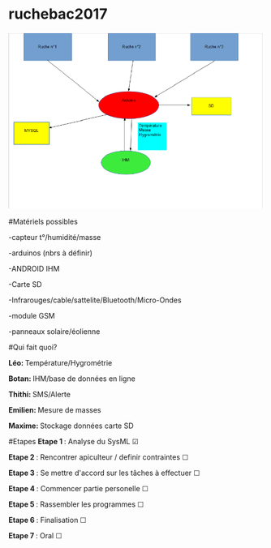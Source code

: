 # ruchebac2017

<img src="graph.png"/>


#Matériels possibles

-capteur t°/humidité/masse </p>
-arduinos (nbrs à définir)  </p>
-ANDROID IHM  </p>
-Carte SD  </p>
-Infrarouges/cable/sattelite/Bluetooth/Micro-Ondes  </p>
-module GSM </p>
-panneaux solaire/éolienne   </p>


#Qui fait quoi?

<b>Léo: </b>Température/Hygrométrie </p>
<b>Botan: </b>IHM/base de données en ligne </p>
<b>Thithi: </b>SMS/Alerte </p>
<b>Emilien: </b>Mesure de masses  </p>
<b>Maxime: </b>Stockage données carte SD </p>


#Etapes
<b>Etape 1 </b> : Analyse du SysML &#9745; </p>
<b>Etape 2 </b> : Rencontrer apiculteur / definir contraintes &#9744;</p>
<b>Etape 3 </b> : Se mettre d'accord sur les tâches à effectuer &#9744;</p>
<b>Etape 4 </b> : Commencer partie personelle &#9744;</p>
<b>Etape 5 </b> : Rassembler les programmes &#9744;</p>
<b>Etape 6 </b> : Finalisation &#9744;</p>
<b>Etape 7 </b> : Oral &#9744;</p>


